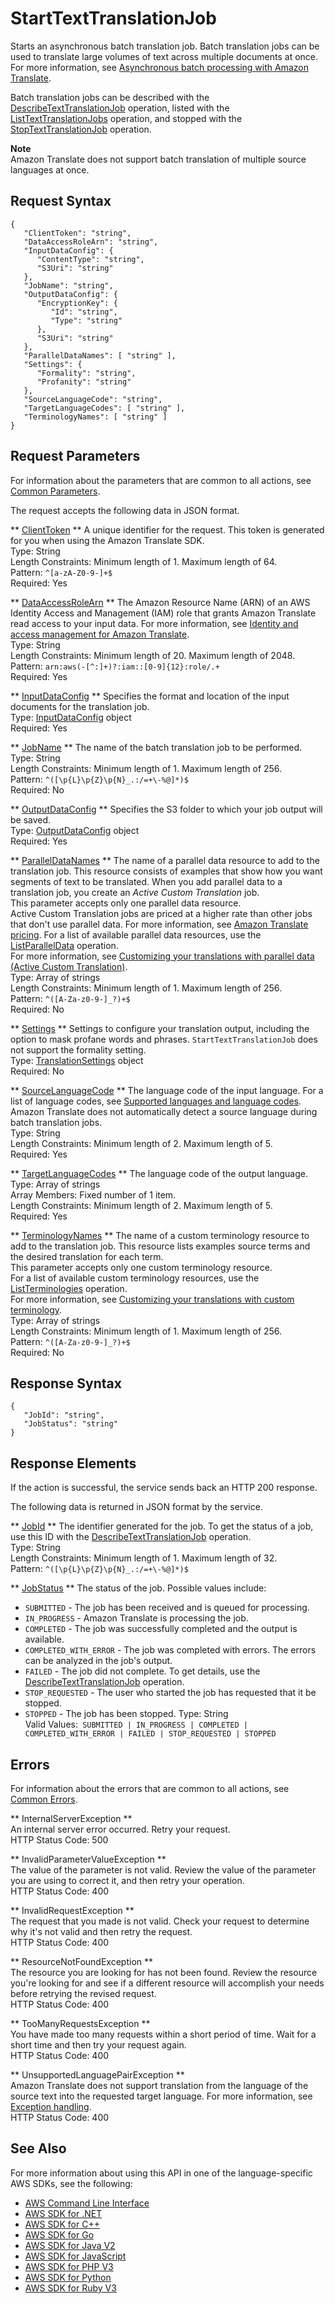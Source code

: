 # StartTextTranslationJob<a name="API_StartTextTranslationJob"></a>

Starts an asynchronous batch translation job\. Batch translation jobs can be used to translate large volumes of text across multiple documents at once\. For more information, see [Asynchronous batch processing with Amazon Translate](async.md)\.

Batch translation jobs can be described with the [DescribeTextTranslationJob](API_DescribeTextTranslationJob.md) operation, listed with the [ListTextTranslationJobs](API_ListTextTranslationJobs.md) operation, and stopped with the [StopTextTranslationJob](API_StopTextTranslationJob.md) operation\.

**Note**  
Amazon Translate does not support batch translation of multiple source languages at once\.

## Request Syntax<a name="API_StartTextTranslationJob_RequestSyntax"></a>

```
{
   "ClientToken": "string",
   "DataAccessRoleArn": "string",
   "InputDataConfig": { 
      "ContentType": "string",
      "S3Uri": "string"
   },
   "JobName": "string",
   "OutputDataConfig": { 
      "EncryptionKey": { 
         "Id": "string",
         "Type": "string"
      },
      "S3Uri": "string"
   },
   "ParallelDataNames": [ "string" ],
   "Settings": { 
      "Formality": "string",
      "Profanity": "string"
   },
   "SourceLanguageCode": "string",
   "TargetLanguageCodes": [ "string" ],
   "TerminologyNames": [ "string" ]
}
```

## Request Parameters<a name="API_StartTextTranslationJob_RequestParameters"></a>

For information about the parameters that are common to all actions, see [Common Parameters](CommonParameters.md)\.

The request accepts the following data in JSON format\.

 ** [ClientToken](#API_StartTextTranslationJob_RequestSyntax) **   <a name="Translate-StartTextTranslationJob-request-ClientToken"></a>
A unique identifier for the request\. This token is generated for you when using the Amazon Translate SDK\.  
Type: String  
Length Constraints: Minimum length of 1\. Maximum length of 64\.  
Pattern: `^[a-zA-Z0-9-]+$`   
Required: Yes

 ** [DataAccessRoleArn](#API_StartTextTranslationJob_RequestSyntax) **   <a name="Translate-StartTextTranslationJob-request-DataAccessRoleArn"></a>
The Amazon Resource Name \(ARN\) of an AWS Identity Access and Management \(IAM\) role that grants Amazon Translate read access to your input data\. For more information, see [Identity and access management for Amazon Translate](identity-and-access-management.md)\.  
Type: String  
Length Constraints: Minimum length of 20\. Maximum length of 2048\.  
Pattern: `arn:aws(-[^:]+)?:iam::[0-9]{12}:role/.+`   
Required: Yes

 ** [InputDataConfig](#API_StartTextTranslationJob_RequestSyntax) **   <a name="Translate-StartTextTranslationJob-request-InputDataConfig"></a>
Specifies the format and location of the input documents for the translation job\.  
Type: [InputDataConfig](API_InputDataConfig.md) object  
Required: Yes

 ** [JobName](#API_StartTextTranslationJob_RequestSyntax) **   <a name="Translate-StartTextTranslationJob-request-JobName"></a>
The name of the batch translation job to be performed\.  
Type: String  
Length Constraints: Minimum length of 1\. Maximum length of 256\.  
Pattern: `^([\p{L}\p{Z}\p{N}_.:/=+\-%@]*)$`   
Required: No

 ** [OutputDataConfig](#API_StartTextTranslationJob_RequestSyntax) **   <a name="Translate-StartTextTranslationJob-request-OutputDataConfig"></a>
Specifies the S3 folder to which your job output will be saved\.   
Type: [OutputDataConfig](API_OutputDataConfig.md) object  
Required: Yes

 ** [ParallelDataNames](#API_StartTextTranslationJob_RequestSyntax) **   <a name="Translate-StartTextTranslationJob-request-ParallelDataNames"></a>
The name of a parallel data resource to add to the translation job\. This resource consists of examples that show how you want segments of text to be translated\. When you add parallel data to a translation job, you create an *Active Custom Translation* job\.   
This parameter accepts only one parallel data resource\.  
Active Custom Translation jobs are priced at a higher rate than other jobs that don't use parallel data\. For more information, see [Amazon Translate pricing](http://aws.amazon.com/translate/pricing/)\.
For a list of available parallel data resources, use the [ListParallelData](API_ListParallelData.md) operation\.  
For more information, see [Customizing your translations with parallel data \(Active Custom Translation\)](customizing-translations-parallel-data.md)\.  
Type: Array of strings  
Length Constraints: Minimum length of 1\. Maximum length of 256\.  
Pattern: `^([A-Za-z0-9-]_?)+$`   
Required: No

 ** [Settings](#API_StartTextTranslationJob_RequestSyntax) **   <a name="Translate-StartTextTranslationJob-request-Settings"></a>
Settings to configure your translation output, including the option to mask profane words and phrases\. `StartTextTranslationJob` does not support the formality setting\.  
Type: [TranslationSettings](API_TranslationSettings.md) object  
Required: No

 ** [SourceLanguageCode](#API_StartTextTranslationJob_RequestSyntax) **   <a name="Translate-StartTextTranslationJob-request-SourceLanguageCode"></a>
The language code of the input language\. For a list of language codes, see [Supported languages and language codes](what-is-languages.md)\.  
Amazon Translate does not automatically detect a source language during batch translation jobs\.  
Type: String  
Length Constraints: Minimum length of 2\. Maximum length of 5\.  
Required: Yes

 ** [TargetLanguageCodes](#API_StartTextTranslationJob_RequestSyntax) **   <a name="Translate-StartTextTranslationJob-request-TargetLanguageCodes"></a>
The language code of the output language\.  
Type: Array of strings  
Array Members: Fixed number of 1 item\.  
Length Constraints: Minimum length of 2\. Maximum length of 5\.  
Required: Yes

 ** [TerminologyNames](#API_StartTextTranslationJob_RequestSyntax) **   <a name="Translate-StartTextTranslationJob-request-TerminologyNames"></a>
The name of a custom terminology resource to add to the translation job\. This resource lists examples source terms and the desired translation for each term\.  
This parameter accepts only one custom terminology resource\.  
For a list of available custom terminology resources, use the [ListTerminologies](API_ListTerminologies.md) operation\.  
For more information, see [Customizing your translations with custom terminology](how-custom-terminology.md)\.  
Type: Array of strings  
Length Constraints: Minimum length of 1\. Maximum length of 256\.  
Pattern: `^([A-Za-z0-9-]_?)+$`   
Required: No

## Response Syntax<a name="API_StartTextTranslationJob_ResponseSyntax"></a>

```
{
   "JobId": "string",
   "JobStatus": "string"
}
```

## Response Elements<a name="API_StartTextTranslationJob_ResponseElements"></a>

If the action is successful, the service sends back an HTTP 200 response\.

The following data is returned in JSON format by the service\.

 ** [JobId](#API_StartTextTranslationJob_ResponseSyntax) **   <a name="Translate-StartTextTranslationJob-response-JobId"></a>
The identifier generated for the job\. To get the status of a job, use this ID with the [DescribeTextTranslationJob](API_DescribeTextTranslationJob.md) operation\.  
Type: String  
Length Constraints: Minimum length of 1\. Maximum length of 32\.  
Pattern: `^([\p{L}\p{Z}\p{N}_.:/=+\-%@]*)$` 

 ** [JobStatus](#API_StartTextTranslationJob_ResponseSyntax) **   <a name="Translate-StartTextTranslationJob-response-JobStatus"></a>
The status of the job\. Possible values include:  
+  `SUBMITTED` \- The job has been received and is queued for processing\.
+  `IN_PROGRESS` \- Amazon Translate is processing the job\.
+  `COMPLETED` \- The job was successfully completed and the output is available\.
+  `COMPLETED_WITH_ERROR` \- The job was completed with errors\. The errors can be analyzed in the job's output\.
+  `FAILED` \- The job did not complete\. To get details, use the [DescribeTextTranslationJob](API_DescribeTextTranslationJob.md) operation\.
+  `STOP_REQUESTED` \- The user who started the job has requested that it be stopped\.
+  `STOPPED` \- The job has been stopped\.
Type: String  
Valid Values:` SUBMITTED | IN_PROGRESS | COMPLETED | COMPLETED_WITH_ERROR | FAILED | STOP_REQUESTED | STOPPED` 

## Errors<a name="API_StartTextTranslationJob_Errors"></a>

For information about the errors that are common to all actions, see [Common Errors](CommonErrors.md)\.

 ** InternalServerException **   
An internal server error occurred\. Retry your request\.  
HTTP Status Code: 500

 ** InvalidParameterValueException **   
The value of the parameter is not valid\. Review the value of the parameter you are using to correct it, and then retry your operation\.  
HTTP Status Code: 400

 ** InvalidRequestException **   
 The request that you made is not valid\. Check your request to determine why it's not valid and then retry the request\.   
HTTP Status Code: 400

 ** ResourceNotFoundException **   
The resource you are looking for has not been found\. Review the resource you're looking for and see if a different resource will accomplish your needs before retrying the revised request\.  
HTTP Status Code: 400

 ** TooManyRequestsException **   
 You have made too many requests within a short period of time\. Wait for a short time and then try your request again\.  
HTTP Status Code: 400

 ** UnsupportedLanguagePairException **   
Amazon Translate does not support translation from the language of the source text into the requested target language\. For more information, see [Exception handling](how-it-works.md#how-to-error-msg)\.   
HTTP Status Code: 400

## See Also<a name="API_StartTextTranslationJob_SeeAlso"></a>

For more information about using this API in one of the language\-specific AWS SDKs, see the following:
+  [AWS Command Line Interface](https://docs.aws.amazon.com/goto/aws-cli/translate-2017-07-01/StartTextTranslationJob) 
+  [AWS SDK for \.NET](https://docs.aws.amazon.com/goto/DotNetSDKV3/translate-2017-07-01/StartTextTranslationJob) 
+  [AWS SDK for C\+\+](https://docs.aws.amazon.com/goto/SdkForCpp/translate-2017-07-01/StartTextTranslationJob) 
+  [AWS SDK for Go](https://docs.aws.amazon.com/goto/SdkForGoV1/translate-2017-07-01/StartTextTranslationJob) 
+  [AWS SDK for Java V2](https://docs.aws.amazon.com/goto/SdkForJavaV2/translate-2017-07-01/StartTextTranslationJob) 
+  [AWS SDK for JavaScript](https://docs.aws.amazon.com/goto/AWSJavaScriptSDK/translate-2017-07-01/StartTextTranslationJob) 
+  [AWS SDK for PHP V3](https://docs.aws.amazon.com/goto/SdkForPHPV3/translate-2017-07-01/StartTextTranslationJob) 
+  [AWS SDK for Python](https://docs.aws.amazon.com/goto/boto3/translate-2017-07-01/StartTextTranslationJob) 
+  [AWS SDK for Ruby V3](https://docs.aws.amazon.com/goto/SdkForRubyV3/translate-2017-07-01/StartTextTranslationJob) 